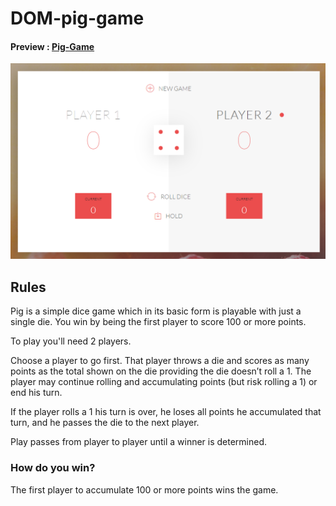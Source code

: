 # DOM-pig-game

#### Preview : [Pig-Game](https://itxyousafwebdev.github.io/Bootstrap---Landing-Page/)
<a href="https://itxyousafwebdev.github.io/DOM-pig-game/"> <img src="./screen.PNG"> </a>     

## Rules
Pig is a simple dice game which in its basic form is playable with just a single die. You win by being the first player to score 100 or more points.

To play you'll need 2 players.

Choose a player to go first. That player throws a die and scores as many points as the total shown on the die providing the die doesn’t roll a 1. The player may continue rolling and accumulating points (but risk rolling a 1) or end his turn.

If the player rolls a 1 his turn is over, he loses all points he accumulated that turn, and he passes the die to the next player.

Play passes from player to player until a winner is determined.

### How do you win?
The first player to accumulate 100 or more points wins the game.
